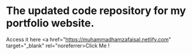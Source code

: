 # The updated code repository for my portfolio website.
Access it here 
<a href="https://muhammadhamzafaisal.netlify.com" target="_blank" rel="noreferrer>Click Me !</a>
